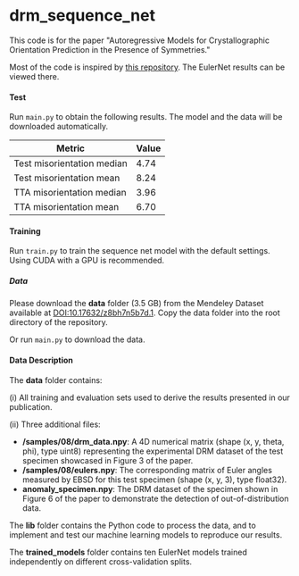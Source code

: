 # drm_sequence_net

This code is for the paper "Autoregressive Models for Crystallographic Orientation Prediction in the Presence of Symmetries."

Most of the code is inspired by [this repository](https://github.com/MalloryWittwer/drm_ml_demo). The EulerNet results can be viewed there.

#### Test

Run `main.py` to obtain the following results. The model and the data will be downloaded automatically.

| Metric | Value |
|--------|-------|
| Test misorientation median | 4.74 |
| Test misorientation mean | 8.24 |
| TTA misorientation median | 3.96 |
| TTA misorientation mean | 6.70 |

#### Training

Run `train.py` to train the sequence net model with the default settings. 
Using CUDA with a GPU is recommended.

##### Data

Please download the **data** folder (3.5 GB) from the Mendeley Dataset available at [DOI:10.17632/z8bh7n5b7d.1](https://data.mendeley.com/datasets/z8bh7n5b7d/1). Copy the data folder into the root directory of the repository.

Or run `main.py` to download the data.

#### Data Description

The **data** folder contains:

(i) All training and evaluation sets used to derive the results presented in our publication. 

(ii) Three additional files: 
- **/samples/08/drm_data.npy**: A 4D numerical matrix (shape (x, y, theta, phi), type uint8) representing the experimental DRM dataset of the test specimen showcased in Figure 3 of the paper.
- **/samples/08/eulers.npy**: The corresponding matrix of Euler angles measured by EBSD for this test specimen (shape (x, y, 3), type float32).
- **anomaly_specimen.npy**: The DRM dataset of the specimen shown in Figure 6 of the paper to demonstrate the detection of out-of-distribution data.

The **lib** folder contains the Python code to process the data, and to implement and test our machine learning models to reproduce our results.

The **trained_models** folder contains ten EulerNet models trained independently on different cross-validation splits.
